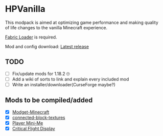 # HPVanilla
This modpack is aimed at optimizing game performance and making quality of life changes to the vanilla Minecraft experience.

[Fabric Loader](https://fabricmc.net/use/installer/) is required. 

Mod and config download: [Latest release](https://github.com/HackerPide/HPVanilla/releases/latest/download/HPVanilla_1.18_.zip)

## TODO

- [ ] Fix/update mods for 1.18.2 🙄
- [ ] Add a wiki of sorts to link and explain every included mod
- [ ] Write an installer/downloader(CurseForge maybe?)

## Mods to be compiled/added

- [x] [Modget-Minecraft](https://github.com/ReviversMC/modget-minecraft)
- [x] [connected-block-textures](https://github.com/RoootTheFox/connected-block-textures)
- [x] [Player Mini-Me](https://github.com/PhoenixVX/Player-Mini-Me)
- [x] [Critical Flight Display](https://github.com/bshuler/critical-flight-details)
